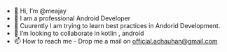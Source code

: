 - 👋 Hi, I’m @meajay
- 👀 I am a professional Android Developer
- 🌱 Cuurently I am trying to learn best practices in Andorid Development.
- 💞️ I’m looking to collaborate in kotlin , android
- 📫 How to reach me - Drop me a mail on official.achauhan@gmail.com

<!---
meajay/meajay is a ✨ special ✨ repository because its `README.md` (this file) appears on your GitHub profile.
You can click the Preview link to take a look at your changes.
--->
